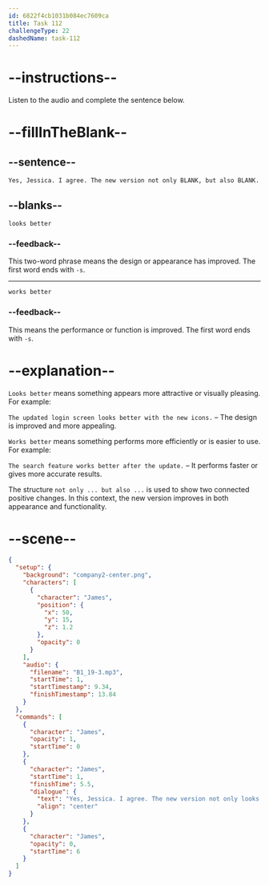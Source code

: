 ```yaml
---
id: 6822f4cb1031b084ec7609ca
title: Task 112
challengeType: 22
dashedName: task-112
---
```


<!-- (Audio) James: Yes, Jessica. I agree. The new version not only looks better, but also works better. -->

# --instructions--

Listen to the audio and complete the sentence below.

# --fillInTheBlank--

## --sentence--

`Yes, Jessica. I agree. The new version not only BLANK, but also BLANK.`

## --blanks--

`looks better`

### --feedback--

This two-word phrase means the design or appearance has improved. The first word ends with `-s`.

---

`works better`

### --feedback--

This means the performance or function is improved. The first word ends with `-s`.

# --explanation--

`Looks better` means something appears more attractive or visually pleasing. For example:

`The updated login screen looks better with the new icons.` – The design is improved and more appealing.

`Works better` means something performs more efficiently or is easier to use. For example:

`The search feature works better after the update.` – It performs faster or gives more accurate results.

The structure `not only ... but also ...` is used to show two connected positive changes. In this context, the new version improves in both appearance and functionality.

# --scene--

```json
{
  "setup": {
    "background": "company2-center.png",
    "characters": [
      {
        "character": "James",
        "position": {
          "x": 50,
          "y": 15,
          "z": 1.2
        },
        "opacity": 0
      }
    ],
    "audio": {
      "filename": "B1_19-3.mp3",
      "startTime": 1,
      "startTimestamp": 9.34,
      "finishTimestamp": 13.84
    }
  },
  "commands": [
    {
      "character": "James",
      "opacity": 1,
      "startTime": 0
    },
    {
      "character": "James",
      "startTime": 1,
      "finishTime": 5.5,
      "dialogue": {
        "text": "Yes, Jessica. I agree. The new version not only looks better, but also works better.",
        "align": "center"
      }
    },
    {
      "character": "James",
      "opacity": 0,
      "startTime": 6
    }
  ]
}
```
